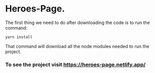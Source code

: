 # Heroes-Page.

The first thing we need to do after downloading the code is to run the command:

```
yarn install
```

That command will download all the node modules needed to run the project.


### To see the project visit https://heroes-page.netlify.app/
